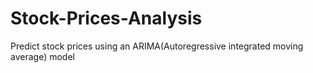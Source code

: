 # Stock-Prices-Analysis
Predict stock prices using an ARIMA(Autoregressive integrated moving average) model
